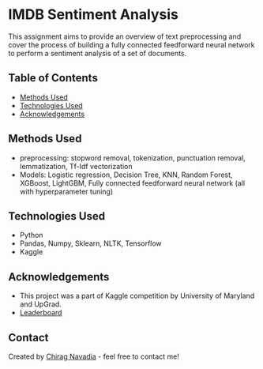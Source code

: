 # IMDB Sentiment Analysis

This assignment aims to provide an overview of text preprocessing and cover the process of building a fully connected feedforward neural network to perform a sentiment analysis of a set of documents. 
## Table of Contents
* [Methods Used](#methods-used)
* [Technologies Used](#technologies-used)
* [Acknowledgements](#acknowledgements)


## Methods Used
- preprocessing: stopword removal, tokenization, punctuation removal, lemmatization, Tf-Idf vectorization
- Models: Logistic regression, Decision Tree, KNN, Random Forest, XGBoost, LightGBM, Fully connected feedforward neural network (all with hyperparameter tuning)


## Technologies Used
- Python 
- Pandas, Numpy, Sklearn, NLTK, Tensorflow
- Kaggle 


## Acknowledgements
- This project was a part of Kaggle competition by University of Maryland and UpGrad. 
- [Leaderboard](https://www.kaggle.com/competitions/umd-c1-spckh/leaderboard)

## Contact
Created by [Chirag Navadia](https://www.linkedin.com/in/cnavadia/) - feel free to contact me!
